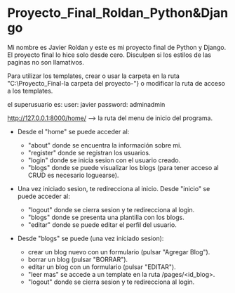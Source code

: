 # Proyecto_Final_Roldan_Python&Django

Mi nombre es Javier Roldan y este es mi proyecto final de Python y Django. 
El proyecto final lo hice solo desde cero.
Disculpen si los estilos de las paginas no son llamativos.

Para utilizar los templates, crear o usar la carpeta en la ruta "C:\Proyecto_Final\-la carpeta del proyecto-"} o modificar la ruta de acceso a los templates.

el superusuario es:
user: javier 
password: adminadmin

http://127.0.0.1:8000/home/ --> la ruta del menu de inicio del programa.

* Desde el "home" se puede acceder al:
	- "about" donde se encuentra la información sobre mi.
	- "register" donde se registran los usuarios.
	- "login" donde se inicia sesion con el usuario creado.
	- "blogs" donde se puede visualizar los blogs (para tener acceso al CRUD es necesario loguearse).

* Una vez iniciado sesion, te redirecciona al inicio.
  Desde "inicio" se puede acceder al:
	- "logout" donde se cierra sesion y te redirecciona al login.
	- "blogs" donde se presenta una plantilla con los blogs.
	- "editar" donde se puede editar el perfil del usuario.

* Desde "blogs" se puede (una vez iniciado sesion):
	- crear un blog nuevo con un formulario (pulsar "Agregar Blog").
	- borrar un blog (pulsar "BORRAR").
	- editar un blog con un formulario (pulsar "EDITAR").
	- "leer mas" se accede a un template en la ruta /pages/<id_blog>.
	- "logout" donde se cierra sesion y te redirecciona al login.
